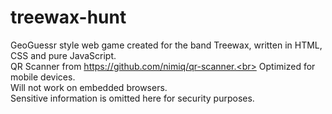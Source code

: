 # treewax-hunt
GeoGuessr style web game created for the band Treewax, written in HTML, CSS and pure JavaScript.<br>
QR Scanner from https://github.com/nimiq/qr-scanner.<br>
Optimized for mobile devices. <br>
Will not work on embedded browsers.<br>
Sensitive information is omitted here for security purposes.

